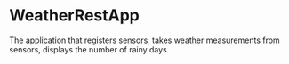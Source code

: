 # WeatherRestApp

The application that registers sensors, takes weather measurements from sensors, displays the number of rainy days


